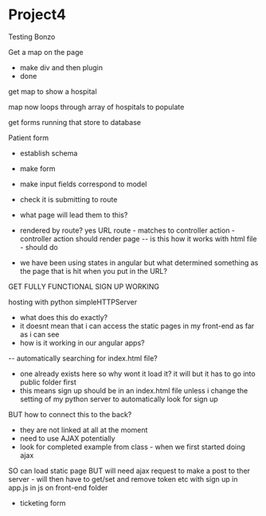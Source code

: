 # Project4


Testing Bonzo

Get a map on the page
- make div and then plugin
- done

get map to show a hospital

map now loops through array of hospitals to populate




get forms running that store to database

Patient form
- establish schema
- make form
- make input fields correspond to model
- check it is submitting to route

- what page will lead them to this?
- rendered by route? yes URL route - matches to controller action - controller action should render page
-- is this how it works with html file - should do
- we have been using states in angular but what determined something as the page that is hit when you put in the URL?

GET FULLY FUNCTIONAL SIGN UP WORKING

hosting with python simpleHTTPServer 
- what does this do exactly?
- it doesnt mean that i can access the static pages in my front-end as far as i can see
- how is it working in our angular apps?

-- automatically searching for index.html file?
- one already exists here so why wont it load it?
it will but it has to go into public folder first
- this means sign up should be in an index.html file unless i change the setting of my python server to automatically look for sign up


BUT how to connect this to the back?
- they are not linked at all at the moment
- need to use AJAX potentially
- look for completed example from class - when we first started doing ajax

SO
can load static page
BUT will need ajax request to make a post to ther server - will then have to get/set and remove token etc with sign up in app.js in js on front-end folder





- ticketing form





